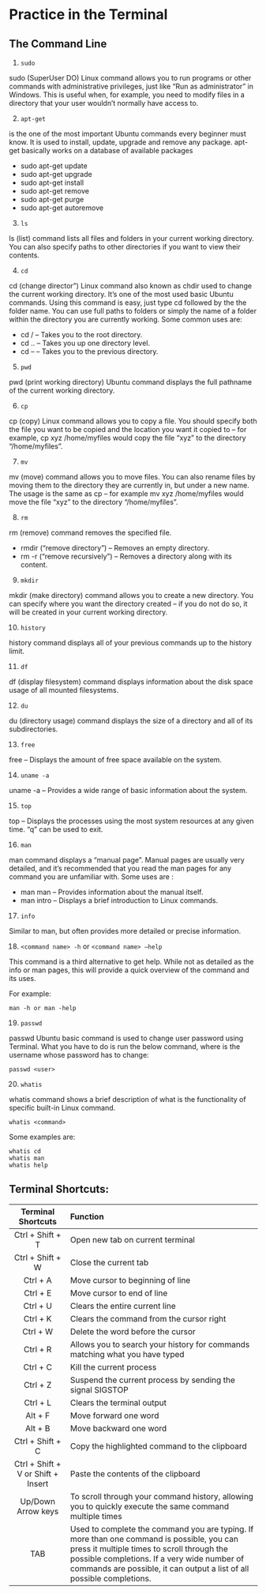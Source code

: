 # Practice in the Terminal

## The Command Line 
1. `sudo`

sudo (SuperUser DO) Linux command allows you to run programs or other commands with administrative privileges, just like “Run as administrator” in Windows. This is useful when, for example, you need to modify files in a directory that your user wouldn’t normally have access to.

2. `apt-get`

is the one of the most important Ubuntu commands every beginner must know. It is used to install, update, upgrade and remove any package. apt-get basically works on a database of available packages
 * sudo apt-get update
 * sudo apt-get upgrade
 * sudo apt-get install
 * sudo apt-get remove
 * sudo apt-get purge
 * sudo apt-get autoremove

 3. `ls`

ls (list) command lists all files and folders in your current working directory. You can also specify paths to other directories if you want to view their contents.

4. `cd`

cd (change director”) Linux command also known as chdir used to change the current working directory. It’s one of the most used basic Ubuntu commands. Using this command is easy, just type cd followed by the the folder name. You can use full paths to folders or simply the name of a folder within the directory you are currently working. Some common uses are:

* cd /  – Takes you to the root directory.
* cd .. – Takes you up one directory level.
* cd –  – Takes you to the previous directory.

5. `pwd`

pwd (print working directory) Ubuntu command displays the full pathname of the current working directory.

6. `cp`

cp (copy) Linux command allows you to copy a file. You should specify both the file you want to be copied and the location you want it copied to – for example, cp xyz /home/myfiles would copy the file “xyz” to the directory “/home/myfiles”.

7. `mv`

mv (move) command allows you to move files. You can also rename files by moving them to the directory they are currently in, but under a new name. The usage is the same as cp – for example mv xyz /home/myfiles would move the file “xyz” to the directory “/home/myfiles”.

8. `rm`

rm (remove) command removes the specified file.

* rmdir (“remove directory”) – Removes an empty directory.
* rm -r (“remove recursively”) – Removes a directory along with its content.

9. `mkdir`

mkdir (make directory) command allows you to create a new directory. You can specify where you want the directory created – if you do not do so, it will be created in your current working directory.

10. `history`

history command displays all of your previous commands up to the history limit.

11. `df`

df (display filesystem) command displays information about the disk space usage of all mounted filesystems.

12. `du`

du (directory usage) command displays the size of a directory and all of its subdirectories.

13. `free`

free – Displays the amount of free space available on the system.

14. `uname -a`

uname -a – Provides a wide range of basic information about the system.

15. `top`

top – Displays the processes using the most system resources at any given time. “q” can be used to exit.

16. `man`

man command displays a “manual page”. Manual pages are usually very detailed, and it’s recommended that you read the man pages for any command you are unfamiliar with. Some uses are :

* man man – Provides information about the manual itself.
* man intro – Displays a brief introduction to Linux commands.


17. `info`

Similar to man, but often provides more detailed or precise information.

18. `<command name> -h` or `<command name> –help`

This command is a third alternative to get help. While not as detailed as the info or man pages, this will provide a quick overview of the command and its uses.

For example: 
```
man -h or man -help
```

19. `passwd`

passwd Ubuntu basic command is used to change user password using Terminal. What you have to do is run the below command, where is the username whose password has to change:
```
passwd <user>

```

20. `whatis`

whatis command shows a brief description of what is the functionality of specific built-in Linux command.

`whatis <command>`

Some examples are:
```
whatis cd
whatis man
whatis help
```

## Terminal Shortcuts:
|Terminal Shortcuts | Function |
| :---:    | :---    |
| Ctrl + Shift + T |	Open new tab on current terminal |
|Ctrl + Shift + W  | Close the current tab |
|Ctrl + A |	Move cursor to beginning of line|
|Ctrl + E	|Move cursor to end of line|
|Ctrl + U	|Clears the entire current line|
|Ctrl + K	|Clears the command from the cursor right|
|Ctrl + W	|Delete the word before the cursor|
|Ctrl + R	|Allows you to search your history for commands matching what you have typed|   
|Ctrl + C	|Kill the current process|
|Ctrl + Z	|Suspend the current process by sending the signal SIGSTOP|
|Ctrl + L	|Clears the terminal output|
|Alt + F	|Move forward one word|
|Alt + B	|Move backward one word|
|Ctrl + Shift + C	|Copy the highlighted command to the clipboard|
|Ctrl + Shift + V or Shift + Insert	|Paste the contents of the clipboard|
|Up/Down Arrow keys	|To scroll through your command history, allowing you to quickly execute the same command multiple times|
|TAB	|Used to complete the command you are typing. If more than one command is possible, you can press it multiple times to scroll through the possible completions. If a very wide number of commands are possible, it can output a list of all possible completions.|



















